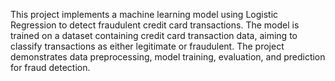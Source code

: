 This project implements a machine learning model using Logistic Regression to detect fraudulent credit card transactions. The model is trained on a dataset containing credit card transaction data, aiming to classify transactions as either legitimate or fraudulent. The project demonstrates data preprocessing, model training, evaluation, and prediction for fraud detection.
